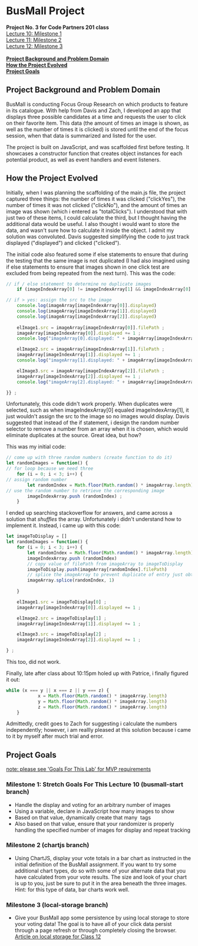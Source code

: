 # BusMall Project
**Project No. 3 for Code Partners 201 class**</br>
[Lecture 10: Milestone 1](https://github.com/CodePartnersMD/MD201-01/blob/master/weeks-5-6/lecture-10/sprint3-milestone1.md "Class 10: A/V, Practical Info, and Getting the Vote Tracker Started")</br>
[Lecture 11: Milestone 2](https://github.com/CodePartnersMD/MD201-01/blob/master/weeks-5-6/lecture-11/sprint3-milestone2.md "Class 11: Adding Charts to the Vote Tracker App")</br>
[Lecture 12: Milestone 3](https://github.com/CodePartnersMD/MD201-01/blob/master/weeks-5-6/lecture-12/sprint3-milestone3.md "Class 12: Local Storage and UI/UX Concepts")</br>
</br>
[**Project Background and Problem Domain**](https://github.com/haroldwolfinger/busmall/tree/busmall-start#project-background-and-problem-domain)</br>
[**How the Project Evolved**](https://github.com/haroldwolfinger/busmall/tree/busmall-start#how-the-project-evolved)</br>
[**Project Goals**](https://github.com/haroldwolfinger/busmall/tree/busmall-start#project-goals)</br>

## Project Background and Problem Domain
BusMall is conducting Focus Group Research on which products to feature in its catalogue. With help from Davis and Zach, I developed an app that displays three possible candidates at a time and requests the user to click on their favorite item.  This data (the amount of times an image is shown, as well as the number of times it is clicked) is stored until the end of the focus session, when that data is summarized and listed for the user.

The project is built on JavaScript, and was scaffolded first before testing.  It showcases a constructor function that creates object instances for each potential product, as well as event handlers and event listeners.  

## How the Project Evolved
Initially, when I was planning the scaffolding of the main.js file, the project captured three things: the number of times it was clicked ("clickYes"), the number of times it was not clicked ("clickNo"), and the amount of times an image was shown (which i entered as "totalClicks"). I understood that with just two of these items, I could calculate the third, but I thought having the additional data would be useful. I also thought i would want to store the data, and wasn't sure how to calculate it inside the object. I admit my solution was convoluted. Davis suggested simplifying the code to just track displayed ("displayed") and clicked ("clicked").

The initial code also featured some if else statements to ensure that during the testing that the same image is not duplicated (I had also imagined using if else statements to ensure that images shown in one click test are excluded from being repeated from the next turn). This was the code: 

```javascript
// if / else statement to determine no duplicate images
	if (imageIndexArray[0] != imageIndexArray[1] && imageIndexArray[0] != imageIndexArray[2] && imageIndexArray[1] != imageIndexArray[2]) {

// if > yes: assign the src to the image
    console.log(imageArray[imageIndexArray[0]].displayed)
    console.log(imageArray[imageIndexArray[1]].displayed)
    console.log(imageArray[imageIndexArray[2]].displayed)
   
    elImage1.src = imageArray[imageIndexArray[0]].filePath ;
    imageArray[imageIndexArray[0]].displayed += 1 ;
    console.log("imageArray[0].displayed: " + imageArray[imageIndexArray[0]].displayed)

    elImage2.src = imageArray[imageIndexArray[1]].filePath ;
    imageArray[imageIndexArray[1]].displayed += 1 ;
    console.log("imageArray[1].displayed: " + imageArray[imageIndexArray[1]].displayed)

    elImage3.src = imageArray[imageIndexArray[2]].filePath ;
    imageArray[imageIndexArray[2]].displayed += 1 ;
    console.log("imageArray[2].displayed: " + imageArray[imageIndexArray[2]].displayed)

}} ;
```
Unfortunately, this code didn't work properly. When duplicates were selected, such as when imageIndexArray[0] equaled imageIndexArray[1], it just wouldn't assign the src to the image so no images would display. Davis suggested that instead of the if statement, i design the random number selector to remove a number from an array when it is chosen, which would eliminate duplicates at the source. Great idea, but how?

This was my initial code:

```javascript
// come up with three random numbers (create function to do it)
let randomImages = function() {
// for loop because we need three
	for (i = 0; i < 3; i++) {
// assign random number
        let randomIndex = Math.floor(Math.random() * imageArray.length) ;
// use the random number to retrieve the corresponding image
        imageIndexArray.push (randomIndex) ;
    }
```

I ended up searching stackoverflow for answers, and came across a solution that _shuffles_ the array. Unfortunately i didn't understand how to implement it. Instead, i came up with this code:

```javascript
let imageToDisplay = []
let randomImages = function() {
    for (i = 0; i < 3; i++) {
        let randomIndex = Math.floor(Math.random() * imageArray.length)
        imageIndexArray.push (randomIndex)
        // copy value of filePath from imageArray to imageToDisplay
        imageToDisplay.push(imageArray[randomIndex].filePath)
        // splice the imageArray to prevent duplicate of entry just obtained
        imageArray.splice(randomIndex, 1)
        
    }

    elImage1.src = imageToDisplay[0] ;
    imageArray[imageIndexArray[0]].displayed += 1 ;

    elImage2.src = imageToDisplay[1] ;
    imageArray[imageIndexArray[1]].displayed += 1 ;

    elImage3.src = imageToDisplay[2] ;
    imageArray[imageIndexArray[2]].displayed += 1 ;

} ;
```

This too, did not work.

Finally, late after class about 10:15pm holed up with Patrice, i finally figured it out:

```javascript
while (x === y || x === z || y === z) {
            x = Math.floor(Math.random() * imageArray.length)
            y = Math.floor(Math.random() * imageArray.length)
            z = Math.floor(Math.random() * imageArray.length)   
    }
```

Admittedly, credit goes to Zach for suggesting i calculate the numbers independently; however, i am reallly pleased at this solution because i came to it by myself after much trial and error.

## Project Goals
[note: please see 'Goals For This Lab' for MVP requirements](https://github.com/CodePartnersMD/MD201-01/blob/master/weeks-5-6/lecture-10/sprint3-milestone1.md#goals-for-this-lab)

### Milestone 1: Stretch Goals For This Lecture 10 (busmall-start branch)
- Handle the display and voting for an arbitrary number of images
- Using a variable, declare in JavaScript how many images to show
- Based on that value, dynamically create that many <img> tags
- Also based on that value, ensure that your randomizer is properly handling the specified number of images for display and repeat tracking

### Milestone 2 (chartjs branch)
- Using ChartJS, display your vote totals in a bar chart as instructed in the initial definition of the BusMall assignment. If you want to try some additional chart types, do so with some of your alternate data that you have calculated from your vote results. The size and look of your chart is up to you, just be sure to put it in the area beneath the three images. Hint: for this type of data, bar charts work well.

### Milestone 3 (local-storage branch)
- Give your BusMall app some persistence by using local storage to store your voting data! The goal is to have all of your click data persist through a page refresh or through completely closing the browser.
[Article on local storage for Class 12](http://diveintohtml5.info/storage.html "The Past, Present & Future of Local Storage for Web Applications")